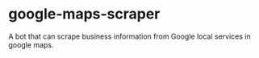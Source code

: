 # google-maps-scraper
A bot that can scrape business information from Google local services in google maps.
